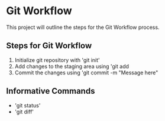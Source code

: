 # Git Workflow

This project will outline the steps for the Git Workflow process.

## Steps for Git Workflow

1. Initialize git repository with 'git init'
2. Add changes to the staging area using 'git add <filename>
3. Commit the changes using 'git commit -m "Message here"

## Informative Commands

- 'git status'
- 'git diff'
